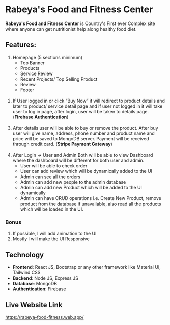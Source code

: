# Rabeya's Food and Fitness Center

**Rabeya's Food and Fitness Center** is Country's First ever Complex site where anyone can get nutritionist help along healthy food diet.


## Features:

<ol>
      <li>Homepage (5 sections minimum)
            <ul>
                  <li>Top Banner</li>
                  <li>Products</li>
                  <li>Service Review</li>
                  <li>Recent Projects/ Top Selling Product</li>
                  <li>Review</li>
                  <li>Footer</li>
            </ul>
      </li>
      <br>
      <li>
            If User logged in or click “Buy Now” it will redirect to product details and later to product/ service detail page and if user not logged in it will take user to log in page, after login, user will be taken to details page. (<b>Firebase Authentication</b>)
      </li>
      <br>
      <li>
            After details user will be able to buy or remove the product. After buy user will give name, address, phone number and product name and price will be saved to MongoDB server. Payment will be received through credit card. (<b>Stripe Payment Gateway</b>)
      </li>
      <br>
      <li>
            After Login -> User and Admin Both will be able to view Dashboard where the dashboard will be different for both user and admin.
            <ul>
                  <li>
                        User will be able to check order
                  </li>
                   <li>
                        User can add review which will be dynamically added to the UI
                  </li>
                   <li>
                        Admin can see all the orders
                  </li>
                   <li>
                        Admin can add new people to the admin database
                  </li>
                   <li>
                        Admin can add new Product which will be added to the UI dynamically
                  </li>
                   <li>
                        Admin can have CRUD operations i.e. Create New Product, remove product from the database if unavailable, also read all the products which will be loaded in the UI.
                  </li>
            </ul>
      </li>
</ol>


### Bonus

<ol>
      <li>If possible, I will add animation to the UI</li>
      <li>Mostly I will make the UI Responsive</li>
</ol>


## Technology

<ul>
      <li><b>Frontend</b>: React JS, Bootstrap or any other framework like Material UI, Tailwind CSS</li>
      <li><b>Backend</b>: Node JS, Express JS</li>
      <li><b>Database</b>: MongoDB</li>
      <li><b>Authentication</b>: Firebase</li>
</ul>

## Live Website Link

https://rabeya-food-fitness.web.app/

